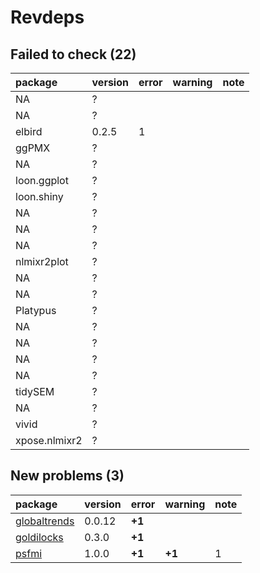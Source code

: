# Revdeps

## Failed to check (22)

|package       |version |error |warning |note |
|:-------------|:-------|:-----|:-------|:----|
|NA            |?       |      |        |     |
|NA            |?       |      |        |     |
|elbird        |0.2.5   |1     |        |     |
|ggPMX         |?       |      |        |     |
|NA            |?       |      |        |     |
|loon.ggplot   |?       |      |        |     |
|loon.shiny    |?       |      |        |     |
|NA            |?       |      |        |     |
|NA            |?       |      |        |     |
|NA            |?       |      |        |     |
|nlmixr2plot   |?       |      |        |     |
|NA            |?       |      |        |     |
|NA            |?       |      |        |     |
|Platypus      |?       |      |        |     |
|NA            |?       |      |        |     |
|NA            |?       |      |        |     |
|NA            |?       |      |        |     |
|NA            |?       |      |        |     |
|tidySEM       |?       |      |        |     |
|NA            |?       |      |        |     |
|vivid         |?       |      |        |     |
|xpose.nlmixr2 |?       |      |        |     |

## New problems (3)

|package      |version |error  |warning |note |
|:------------|:-------|:------|:-------|:----|
|[globaltrends](problems.md#globaltrends)|0.0.12  |__+1__ |        |     |
|[goldilocks](problems.md#goldilocks)|0.3.0   |__+1__ |        |     |
|[psfmi](problems.md#psfmi)|1.0.0   |__+1__ |__+1__  |1    |

